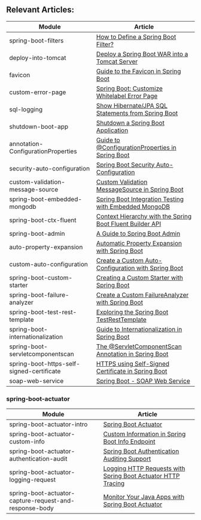 ## Relevant Articles: 

Module | Article
--|--
spring-boot-filters | [How to Define a Spring Boot Filter?](http://www.baeldung.com/spring-boot-add-filter)
deploy-into-tomcat | [Deploy a Spring Boot WAR into a Tomcat Server](http://www.baeldung.com/spring-boot-war-tomcat-deploy)
favicon | [Guide to the Favicon in Spring Boot](http://www.baeldung.com/spring-boot-favicon)
custom-error-page | [Spring Boot: Customize Whitelabel Error Page](http://www.baeldung.com/spring-boot-custom-error-page)
sql-logging | [Show Hibernate/JPA SQL Statements from Spring Boot](http://www.baeldung.com/sql-logging-spring-boot)
shutdown-boot-app | [Shutdown a Spring Boot Application](http://www.baeldung.com/spring-boot-shutdown)
annotation-ConfigurationProperties | [Guide to @ConfigurationProperties in Spring Boot](http://www.baeldung.com/configuration-properties-in-spring-boot)
security-auto-configuration | [Spring Boot Security Auto-Configuration](http://www.baeldung.com/spring-boot-security-autoconfiguration)
custom-validation-message-source | [Custom Validation MessageSource in Spring Boot](https://www.baeldung.com/spring-custom-validation-message-source)
spring-boot-embedded-mongodb | [Spring Boot Integration Testing with Embedded MongoDB](https://www.baeldung.com/spring-boot-embedded-mongodb)
spring-boot-ctx-fluent | [Context Hierarchy with the Spring Boot Fluent Builder API](https://www.baeldung.com/spring-boot-context-hierarchy)
spring-boot-admin | [A Guide to Spring Boot Admin](https://www.baeldung.com/spring-boot-admin)
auto-property-expansion | [Automatic Property Expansion with Spring Boot](https://www.baeldung.com/spring-boot-auto-property-expansion)
custom-auto-configuration | [Create a Custom Auto-Configuration with Spring Boot](http://www.baeldung.com/spring-boot-custom-auto-configuration)
spring-boot-custom-starter | [Creating a Custom Starter with Spring Boot](http://www.baeldung.com/spring-boot-custom-starter)
spring-boot-failure-analyzer | [Create a Custom FailureAnalyzer with Spring Boot](https://www.baeldung.com/spring-boot-failure-analyzer)
spring-boot-test-rest-template | [Exploring the Spring Boot TestRestTemplate](https://www.baeldung.com/spring-boot-testresttemplate)
spring-boot-internationalization | [Guide to Internationalization in Spring Boot](http://www.baeldung.com/spring-boot-internationalization)
spring-boot-servletcomponentscan | [The @ServletComponentScan Annotation in Spring Boot](https://www.baeldung.com/spring-servletcomponentscan) 
spring-boot-https-self-signed-certificate | [HTTPS using Self-Signed Certificate in Spring Boot](https://www.baeldung.com/spring-boot-https-self-signed-certificate)
soap-web-service | [Spring Boot - SOAP Web Service](https://www.baeldung.com/spring-boot-soap-web-service)

### spring-boot-actuator
Module | Article
--|--
spring-boot-actuator-intro | [Spring Boot Actuator](http://www.baeldung.com/spring-boot-actuators)
spring-boot-actuator-custom-info | [Custom Information in Spring Boot Info Endpoint](https://www.baeldung.com/spring-boot-info-actuator-custom)
spring-boot-actuator-authentication-audit | [Spring Boot Authentication Auditing Support](http://www.baeldung.com/spring-boot-authentication-audit)
spring-boot-actuator-logging-request | [Logging HTTP Requests with Spring Boot Actuator HTTP Tracing](https://www.baeldung.com/spring-boot-actuator-http) 
spring-boot-actuator-capture-request-and-response-body | [Monitor Your Java Apps with Spring Boot Actuator](https://developer.okta.com/blog/2019/07/17/monitoring-with-actuator#use-spring-boot-actuator-to-capture-request-and-response-body-contents)